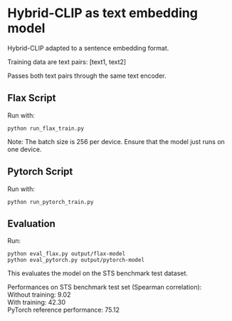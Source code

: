 # Hybrid-CLIP as text embedding model
Hybrid-CLIP adapted to a sentence embedding format.

Training data are text pairs: [text1, text2]

Passes both text pairs through the same text encoder.

## Flax Script
Run with:
```
python run_flax_train.py
```

Note: The batch size is 256 per device. Ensure that the model just runs on one device.

## Pytorch Script
Run with:
```
python run_pytorch_train.py
```

## Evaluation

Run:
```
python eval_flax.py output/flax-model
python eval_pytorch.py output/pytorch-model
```

This evaluates the model on  the STS benchmark test dataset.

Performances on STS benchmark test set (Spearman correlation): \
Without training: 9.02 \
With training: 42.30  \
PyTorch reference performance: 75.12
